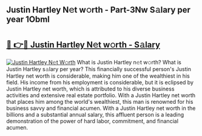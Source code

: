 ## Justin Hartley N𝚎t w𝚘rth - Part-3Nw S𝚊lary per year 1Obml

# <h2><a href="http://gc2ib1.nevu.top/?p=Justin+Hartley">🔗 👉🔴 Justin Hartley N𝚎t w𝚘rth - S𝚊lary</a></h2>

[![Justin Hartley N𝚎t W𝚘rth](https://i.imgur.com/Oavwk0R.jpeg)](http://gc2ib1.nevu.top/?p=Justin+Hartley)
What is Justin Hartley n𝚎t w𝚘rth? What is Justin Hartley s𝚊lary per year?
This financially successful person's Justin Hartley net worth is considerable, making him one of the wealthiest in his field. His income from his employment is considerable, but it is eclipsed by Justin Hartley net worth, which is attributed to his diverse business activities and extensive real estate portfolio. With a Justin Hartley net worth that places him among the world's wealthiest, this man is renowned for his business savvy and financial acumen. With a Justin Hartley net worth in the billions and a substantial annual salary, this affluent person is a leading demonstration of the power of hard labor, commitment, and financial acumen.
